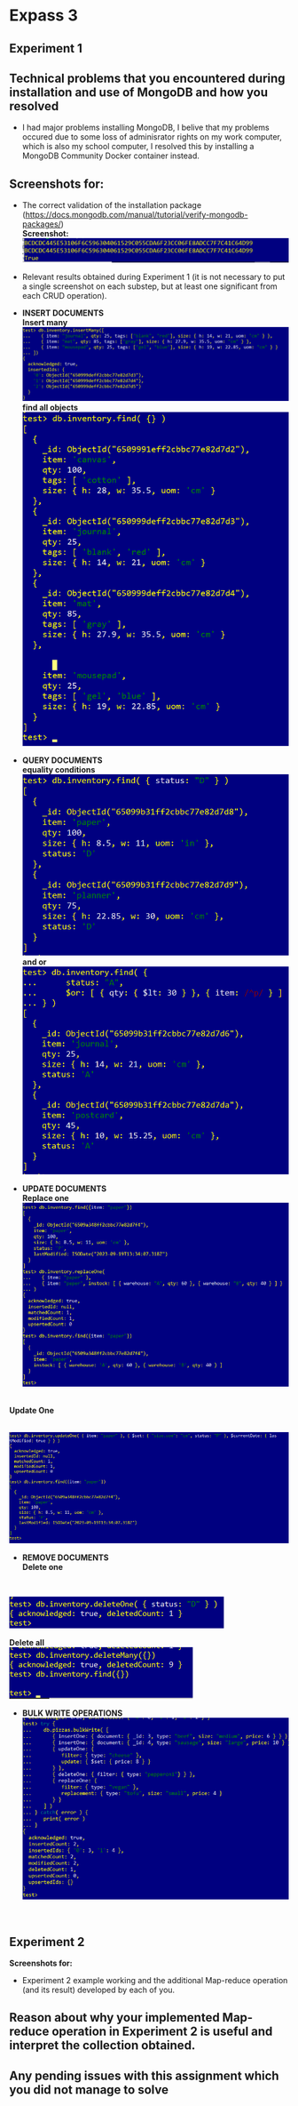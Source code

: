 # Expass 3
## <b>Experiment 1</b>
## Technical problems that you encountered during installation and use of MongoDB and how you resolved
- I had major problems installing MongoDB, I belive that my problems occured due to some loss of adminisrator rights on my work computer, which is also my school computer, I resolved this by installing a MongoDB Community Docker container instead.

## Screenshots for:

- The correct validation of the installation package (https://docs.mongodb.com/manual/tutorial/verify-mongodb-packages/)
<br><b>Screenshot:</b><br>
![Screenshot of database schema](./checksum.png?raw=true)

- Relevant results obtained during Experiment 1 (it is not necessary to put a single screenshot on each substep, but at least one significant from each CRUD operation).<br>
- <b>INSERT DOCUMENTS</b><br>
<b>Insert many</b><br>
![Screenshot of database schema](./insertMany.png?raw=true)
<b>find all objects</b><br>
![Screenshot of database schema](./findAllObjects.png?raw=true)

- <b>QUERY DOCUMENTS</b><br>
<b>equality conditions</b><br>
![Screenshot of database schema](./equality_condition.png?raw=true)
<b>and or</b><br>
![Screenshot of database schema](./and_or.png?raw=true)

- <b>UPDATE DOCUMENTS</b><br>
<b>Replace one</b><br>
![Screenshot of database schema](./replace_one.png?raw=true)
<br>
<b>Update One</b><br>
<br>

![Screenshot of database schema](./updateOne.png?raw=true)

- <b>REMOVE DOCUMENTS</b><br>
<b>Delete one</b><br>
<br>

![Screenshot of database schema](./delete_one.png?raw=true)
<br>

<b>Delete all</b><br>
![Screenshot of database schema](./delete_all.png?raw=true)

- <b>BULK WRITE OPERATIONS</b><br>
![Screenshot of database schema](./bulk_write.png?raw=true)

<br>

## <b>Experiment 2</b>
<b>Screenshots for:</b><br>
- Experiment 2 example working and the additional Map-reduce operation (and its result) developed by each of you.

## Reason about why your implemented Map-reduce operation in Experiment 2 is useful and interpret the collection obtained.

## Any pending issues with this assignment which you did not manage to solve
